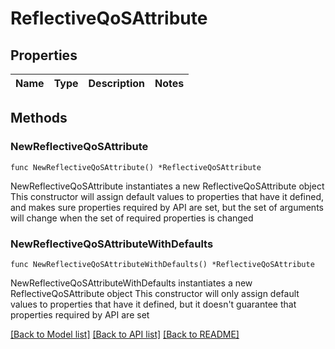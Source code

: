 # ReflectiveQoSAttribute

## Properties

Name | Type | Description | Notes
------------ | ------------- | ------------- | -------------

## Methods

### NewReflectiveQoSAttribute

`func NewReflectiveQoSAttribute() *ReflectiveQoSAttribute`

NewReflectiveQoSAttribute instantiates a new ReflectiveQoSAttribute object
This constructor will assign default values to properties that have it defined,
and makes sure properties required by API are set, but the set of arguments
will change when the set of required properties is changed

### NewReflectiveQoSAttributeWithDefaults

`func NewReflectiveQoSAttributeWithDefaults() *ReflectiveQoSAttribute`

NewReflectiveQoSAttributeWithDefaults instantiates a new ReflectiveQoSAttribute object
This constructor will only assign default values to properties that have it defined,
but it doesn't guarantee that properties required by API are set


[[Back to Model list]](../README.md#documentation-for-models) [[Back to API list]](../README.md#documentation-for-api-endpoints) [[Back to README]](../README.md)


